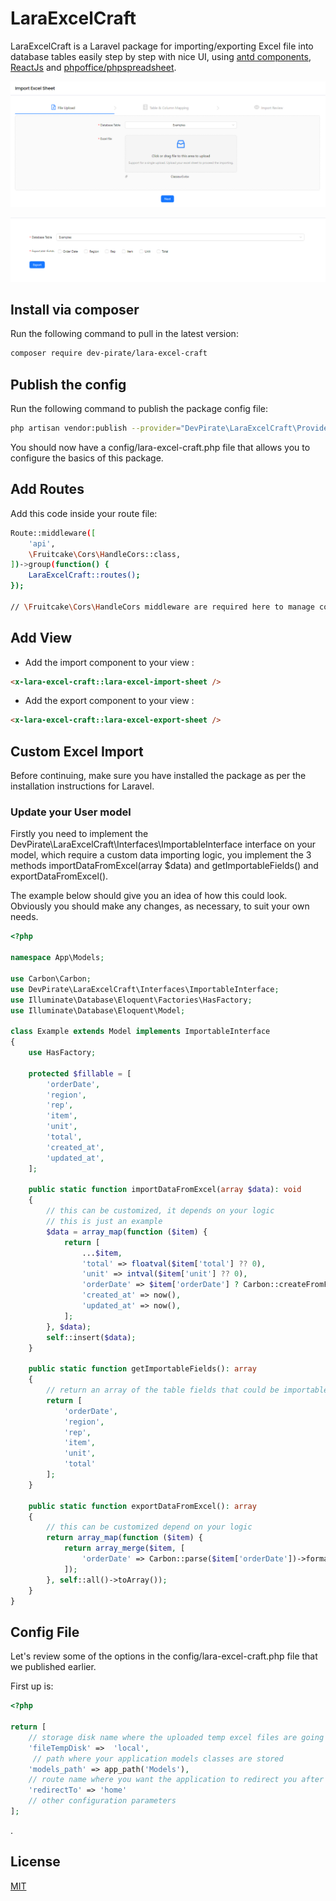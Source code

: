 # LaraExcelCraft

LaraExcelCraft is a Laravel package for importing/exporting Excel file into database tables easily step by step with nice UI, 
using [antd components](https://github.com/ant-design/ant-design), [ReactJs](https://github.com/facebook/react) and
[phpoffice/phpspreadsheet](https://github.com/PHPOffice/PhpSpreadsheet).

![Import Excel file View](https://raw.githubusercontent.com/dev-pirate/LaraExcelCraft/main/public/images/import_view.png)


![Export to Excel file View](https://raw.githubusercontent.com/dev-pirate/LaraExcelCraft/main/public/images/export.png)
## Install via composer

Run the following command to pull in the latest version:

```bash
composer require dev-pirate/lara-excel-craft
```

## Publish the config

Run the following command to publish the package config file:

```bash
php artisan vendor:publish --provider="DevPirate\LaraExcelCraft\Providers\LaraExcelCraftProvider"
```

You should now have a config/lara-excel-craft.php file that allows you to configure the basics of this package.

## Add Routes

Add this code inside your route file:

```bash
Route::middleware([
    'api',
    \Fruitcake\Cors\HandleCors::class,
])->group(function() {
    LaraExcelCraft::routes();
});

// \Fruitcake\Cors\HandleCors middleware are required here to manage cors
```

## Add View

- Add the import component to your view :
```html
<x-lara-excel-craft::lara-excel-import-sheet />
```
- Add the export component to your view :
```html
<x-lara-excel-craft::lara-excel-export-sheet />
```

## Custom Excel Import
Before continuing, make sure you have installed the package as per the installation instructions for Laravel.

### Update your User model
Firstly you need to implement the DevPirate\LaraExcelCraft\Interfaces\ImportableInterface interface on your model, 
which require a custom data importing logic, you implement the 3 methods importDataFromExcel(array $data) 
and getImportableFields() and exportDataFromExcel().

The example below should give you an idea of how this could look. Obviously you should make any changes, as necessary, to suit your own needs.

```php
<?php

namespace App\Models;

use Carbon\Carbon;
use DevPirate\LaraExcelCraft\Interfaces\ImportableInterface;
use Illuminate\Database\Eloquent\Factories\HasFactory;
use Illuminate\Database\Eloquent\Model;

class Example extends Model implements ImportableInterface
{
    use HasFactory;

    protected $fillable = [
        'orderDate',
        'region',
        'rep',
        'item',
        'unit',
        'total',
        'created_at',
        'updated_at',
    ];

    public static function importDataFromExcel(array $data): void
    {
        // this can be customized, it depends on your logic
        // this is just an example
        $data = array_map(function ($item) {
            return [
                ...$item,
                'total' => floatval($item['total'] ?? 0),
                'unit' => intval($item['unit'] ?? 0),
                'orderDate' => $item['orderDate'] ? Carbon::createFromFormat('d/m/Y', trim($item['orderDate'])): null,
                'created_at' => now(),
                'updated_at' => now(),
            ];
        }, $data);
        self::insert($data);
    }

    public static function getImportableFields(): array
    {
        // return an array of the table fields that could be importable from excel
        return [
            'orderDate',
            'region',
            'rep',
            'item',
            'unit',
            'total'
        ];
    }

    public static function exportDataFromExcel(): array
    {
        // this can be customized depend on your logic
        return array_map(function ($item) {
            return array_merge($item, [
                'orderDate' => Carbon::parse($item['orderDate'])->format('d/m/Y') ?? ''
            ]);
        }, self::all()->toArray());
    }
}
```

## Config File

Let's review some of the options in the config/lara-excel-craft.php file that we published earlier.

First up is:
```php
<?php

return [
    // storage disk name where the uploaded temp excel files are going to be stored
    'fileTempDisk' =>  'local',
     // path where your application models classes are stored
    'models_path' => app_path('Models'),
    // route name where you want the application to redirect you after importing the data with excel sheet
    'redirectTo' => 'home'
    // other configuration parameters
];
```
.

## License

[MIT](https://choosealicense.com/licenses/mit/)
